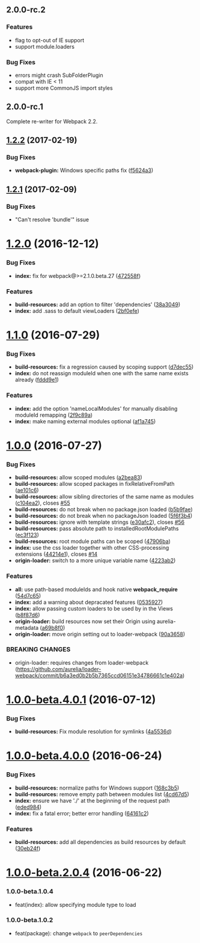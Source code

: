 ## 2.0.0-rc.2

### Features

* flag to opt-out of IE support
* support module.loaders

### Bug Fixes

* errors might crash SubFolderPlugin
* compat with IE < 11
* support more CommonJS import styles

## 2.0.0-rc.1

Complete re-writer for Webpack 2.2.

<a name="1.2.2"></a>
## [1.2.2](https://github.com/aurelia/webpack-plugin/compare/1.2.1...v1.2.2) (2017-02-19)


### Bug Fixes

* **webpack-plugin:** Windows specific paths fix ([f5624a3](https://github.com/aurelia/webpack-plugin/commit/f5624a3))



<a name="1.2.1"></a>
## [1.2.1](https://github.com/aurelia/webpack-plugin/compare/1.2.0...v1.2.1) (2017-02-09)

### Bug Fixes

* "Can't resolve 'bundle'" issue

<a name="1.2.0"></a>
# [1.2.0](https://github.com/aurelia/webpack-plugin/compare/1.1.0...v1.2.0) (2016-12-12)


### Bug Fixes

* **index:** fix for webpack@>=2.1.0.beta.27 ([472558f](https://github.com/aurelia/webpack-plugin/commit/472558f))


### Features

* **build-resources:** add an option to filter 'dependencies' ([38a3049](https://github.com/aurelia/webpack-plugin/commit/38a3049))
* **index:** add .sass to default viewLoaders ([2bf0efe](https://github.com/aurelia/webpack-plugin/commit/2bf0efe))



<a name="1.1.0"></a>
# [1.1.0](https://github.com/aurelia/webpack-plugin/compare/1.0.0...v1.1.0) (2016-07-29)


### Bug Fixes

* **build-resources:** fix a regression caused by scoping support ([d7dec55](https://github.com/aurelia/webpack-plugin/commit/d7dec55))
* **index:** do not reassign moduleId when one with the same name exists already ([fddd9e1](https://github.com/aurelia/webpack-plugin/commit/fddd9e1))


### Features

* **index:** add the option 'nameLocalModules' for manually disabling moduleId remapping ([2f9c89a](https://github.com/aurelia/webpack-plugin/commit/2f9c89a))
* **index:** make naming external modules optional ([af1a745](https://github.com/aurelia/webpack-plugin/commit/af1a745))



<a name="1.0.0"></a>
# [1.0.0](https://github.com/aurelia/webpack-plugin/compare/1.0.0-beta.4.0.1...v1.0.0) (2016-07-27)


### Bug Fixes

* **build-resources:** allow scoped modules ([a2bea83](https://github.com/aurelia/webpack-plugin/commit/a2bea83))
* **build-resources:** allow scoped packages in fixRelativeFromPath ([ae101c6](https://github.com/aurelia/webpack-plugin/commit/ae101c6))
* **build-resources:** allow sibling directories of the same name as modules ([c104ea2](https://github.com/aurelia/webpack-plugin/commit/c104ea2)), closes [#55](https://github.com/aurelia/webpack-plugin/issues/55)
* **build-resources:** do not break when no package.json loaded ([b5b9fae](https://github.com/aurelia/webpack-plugin/commit/b5b9fae))
* **build-resources:** do not break when no packageJson loaded ([5f6f3b4](https://github.com/aurelia/webpack-plugin/commit/5f6f3b4))
* **build-resources:** ignore <require> with template strings ([e30afc2](https://github.com/aurelia/webpack-plugin/commit/e30afc2)), closes [#56](https://github.com/aurelia/webpack-plugin/issues/56)
* **build-resources:** pass absolute path to installedRootModulePaths ([ec3f123](https://github.com/aurelia/webpack-plugin/commit/ec3f123))
* **build-resources:** root module paths can be scoped ([47906ba](https://github.com/aurelia/webpack-plugin/commit/47906ba))
* **index:** use the css loader together with other CSS-processing extensions ([44214e1](https://github.com/aurelia/webpack-plugin/commit/44214e1)), closes [#14](https://github.com/aurelia/webpack-plugin/issues/14)
* **origin-loader:** switch to a more unique variable name ([4223ab2](https://github.com/aurelia/webpack-plugin/commit/4223ab2))


### Features

* **all:** use path-based moduleIds and hook native __webpack_require__ ([54d7c65](https://github.com/aurelia/webpack-plugin/commit/54d7c65))
* **index:** add a warning about depracated features ([0535927](https://github.com/aurelia/webpack-plugin/commit/0535927))
* **index:** allow passing custom loaders to be used by in the Views ([b8f87d6](https://github.com/aurelia/webpack-plugin/commit/b8f87d6))
* **origin-loader:** build resources now set their Origin using aurelia-metadata ([a69b8f0](https://github.com/aurelia/webpack-plugin/commit/a69b8f0))
* **origin-loader:** move origin setting out to loader-webpack ([90a3658](https://github.com/aurelia/webpack-plugin/commit/90a3658))


### BREAKING CHANGES

* origin-loader: requires changes from loader-webpack (https://github.com/aurelia/loader-webpack/commit/b6a3ed0b2b5b7365ccd06151e34786661c1e402a)



<a name="1.0.0-beta.4.0.1"></a>
# [1.0.0-beta.4.0.1](https://github.com/aurelia/webpack-plugin/compare/1.0.0-beta.4.0.0...v1.0.0-beta.4.0.1) (2016-07-12)


### Bug Fixes

* **build-resources:** Fix module resolution for symlinks ([4a5536d](https://github.com/aurelia/webpack-plugin/commit/4a5536d))



<a name="1.0.0-beta.4.0.0"></a>
# [1.0.0-beta.4.0.0](https://github.com/aurelia/webpack-plugin/compare/1.0.0-beta.3.0.0...v1.0.0-beta.4.0.0) (2016-06-24)


### Bug Fixes

* **build-resources:** normalize paths for Windows support ([168c3b5](https://github.com/aurelia/webpack-plugin/commit/168c3b5))
* **build-resources:** remove empty path between modules list ([4cd67d5](https://github.com/aurelia/webpack-plugin/commit/4cd67d5))
* **index:** ensure we have './' at the beginning of the request path ([eded984](https://github.com/aurelia/webpack-plugin/commit/eded984))
* **index:** fix a fatal error; better error handling ([64161c2](https://github.com/aurelia/webpack-plugin/commit/64161c2))


### Features

* **build-resources:** add all dependencies as build resources by default ([30eb24f](https://github.com/aurelia/webpack-plugin/commit/30eb24f))



<a name="1.0.0-beta.2.0.4"></a>
# [1.0.0-beta.2.0.4](https://github.com/aurelia/webpack-plugin/compare/1.0.0-beta.2.0.3...v1.0.0-beta.2.0.4) (2016-06-22)



### 1.0.0-beta.1.0.4

* feat(index): allow specifying module type to load

### 1.0.0-beta.1.0.2

* feat(package): change `webpack` to `peerDependencies`
